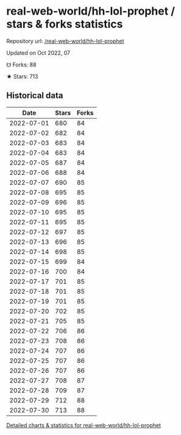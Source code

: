 # real-web-world/hh-lol-prophet / stars & forks statistics

Repository url: [/real-web-world/hh-lol-prophet](https://github.com/real-web-world/hh-lol-prophet)

Updated on Oct 2022, 07

☋ Forks: 88

★ Stars: 713

## Historical data
| Date | Stars | Forks |
|------|-------|-------|
| 2022-07-01 | 680 | 84 | 
| 2022-07-02 | 682 | 84 | 
| 2022-07-03 | 683 | 84 | 
| 2022-07-04 | 683 | 84 | 
| 2022-07-05 | 687 | 84 | 
| 2022-07-06 | 688 | 84 | 
| 2022-07-07 | 690 | 85 | 
| 2022-07-08 | 695 | 85 | 
| 2022-07-09 | 696 | 85 | 
| 2022-07-10 | 695 | 85 | 
| 2022-07-11 | 695 | 85 | 
| 2022-07-12 | 697 | 85 | 
| 2022-07-13 | 696 | 85 | 
| 2022-07-14 | 698 | 85 | 
| 2022-07-15 | 699 | 84 | 
| 2022-07-16 | 700 | 84 | 
| 2022-07-17 | 701 | 85 | 
| 2022-07-18 | 701 | 85 | 
| 2022-07-19 | 701 | 85 | 
| 2022-07-20 | 702 | 85 | 
| 2022-07-21 | 705 | 85 | 
| 2022-07-22 | 706 | 86 | 
| 2022-07-23 | 708 | 86 | 
| 2022-07-24 | 707 | 86 | 
| 2022-07-25 | 707 | 86 | 
| 2022-07-26 | 707 | 86 | 
| 2022-07-27 | 708 | 87 | 
| 2022-07-28 | 709 | 87 | 
| 2022-07-29 | 712 | 88 | 
| 2022-07-30 | 713 | 88 | 


[Detailed charts & statistics for real-web-world/hh-lol-prophet](https://reviewgithub.com/rep/real-web-world/hh-lol-prophet)
